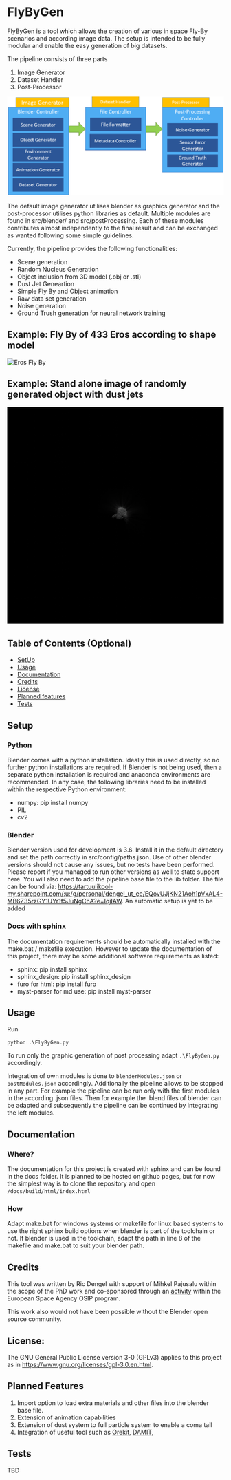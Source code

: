 <!--
 Copyright (c) 2023 Tartu University, Ric Dengel

 This program is free software: you can redistribute it and/or modify
 it under the terms of the GNU General Public License as published by
 the Free Software Foundation, either version 3 of the License, or
 (at your option) any later version.

 This program is distributed in the hope that it will be useful,
 but WITHOUT ANY WARRANTY; without even the implied warranty of
 MERCHANTABILITY or FITNESS FOR A PARTICULAR PURPOSE. See the
 GNU General Public License for more details.

 You should have received a copy of the GNU General Public License
 along with this program. If not, see <https://www.gnu.org/licenses/>.
 -->



# FlyByGen
FlyByGen is a tool which allows the creation of various in space Fly-By scenarios and according image data.
The setup is intended to be fully modular and enable the easy generation of big datasets.

The pipeline consists of three parts
1. Image Generator
2. Dataset Handler
3. Post-Processor

![FyByGen Overview Graphic](docs/src/Intro/Overview.png)

The default image generator utilises blender as graphics generator and the post-processor utilises python libraries as default.
Multiple modules are found in src/blender/ and src/postProcessing.
Each of these modules contributes almost independently to the final result and can be exchanged as wanted following some simple guidelines.

Currently, the pipeline provides the following functionalities:
- Scene generation
- Random Nucleus Generation
- Object inclusion from 3D model (.obj or .stl)
- Dust Jet Geneartion
- Simple Fly By and Object animation
- Raw data set generation
- Noise generation
- Ground Trush generation for neural network training

## Example: Fly By of 433 Eros according to shape model
![Eros Fly By](https://media.giphy.com/media/v1.Y2lkPTc5MGI3NjExc3VnZ21hZDc2bnk4cHg0aDdwMjJoaGtqc3VzcGozODI2ZDB2bWZ3ZyZlcD12MV9pbnRlcm5hbF9naWZfYnlfaWQmY3Q9Zw/cftAz6dtRkCTbkAj6j/giphy.gif)


## Example: Stand alone image of randomly generated object with dust jets
![Random Generated](docs/src/Intro/randomJets.png)

## Table of Contents (Optional)
- [SetUp](#setup)
- [Usage](#usage)
- [Documentation](#documentation)
- [Credits](#credits)
- [License](#license)
- [Planned features](#planned-features)
- [Tests](#tests)

## Setup
### Python
Blender comes with a python installation.
Ideally this is used directly, so no further python installations are required.
If Blender is not being used, then a separate python installation is required and anaconda environments are recommended. 
In any case, the following libraries need to be installed within the respective Python environment:
- numpy: pip install numpy
- PIL
- cv2

### Blender
Blender version used for development is 3.6. Install it in the default directory and set the path correctly in src/config/paths.json.
Use of other blender versions should not cause any issues, but no tests have been performed. Please report if you managed to run other versions as well to state support here. 
You will also need to add the pipeline base file to the lib folder. The file can be found via: https://tartuulikool-my.sharepoint.com/:u:/g/personal/dengel_ut_ee/EQovUJjKN21Aoh1pVxAL4-MB6Z35rzGY1UYr1f5JuNgChA?e=IqjIAW. An automatic setup is yet to be added

### Docs with sphinx
The documentation requirements should be automatically installed with the make.bat / makefile execution.
However to update the documentation of this project, there may be some additional software requirements as listed:
- sphinx: pip install sphinx
- sphinx_design: pip install sphinx_design
- furo for html: pip install furo
- myst-parser for md use: pip install myst-parser


## Usage
Run 
```
python .\FlyByGen.py
```
To run only the graphic generation of post processing adapt ```.\FlyByGen.py``` accordingly.

Integration of own modules is done to ```blenderModules.json``` or ```postModules.json``` accordingly. 
Additionally the pipeline allows to be stopped in any part.
For example the pipeline can be run only with the first modules in the according .json files. 
Then for example the .blend files of blender can be adapted and subsequently the pipeline can be continued by integrating the left modules.

## Documentation

### Where?
The documentation for this project is created with sphinx and can be found in the docs folder. It is planned to be hosted on github pages, but for now the simplest way is to clone the repository and open ```/docs/build/html/index.html```
<!-- TODO: Add reference to extensive documentation -->

### How
Adapt make.bat for windows systems or makefile for linux based systems to use the right sphinx build options when blender is part of the toolchain or not.
If blender is used in the toolchain, adapt the path in line 8 of the makefile and make.bat to suit your blender path. 

## Credits
This tool was written by Ric Dengel with support of Mihkel Pajusalu within the scope of the PhD work and co-sponsored through an [activity](https://activities.esa.int/4000141651) within the European Space Agency OSIP program. 
<!-- The work is also described in TBD (TODO: add article link) -->

This work also would not have been possible without the Blender open source community.

## License:
The GNU General Public License version 3-0 (GPLv3) applies to this project as in https://www.gnu.org/licenses/gpl-3.0.en.html. 

## Planned Features

1. Import option to load extra materials and other files into the blender base file.
2. Extension of animation capabilities
3. Extension of dust system to full particle system to enable a coma tail
4. Integration of useful tool such as [Orekit](https://www.orekit.org/), [DAMIT](https://astro.troja.mff.cuni.cz/projects/damit/), 


## Tests
TBD
